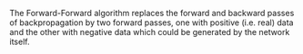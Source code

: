 The Forward-Forward algorithm replaces the forward and backward passes of backpropagation by two forward passes, one with positive (i.e. real) data and the other with negative data which could be generated by the network itself.
